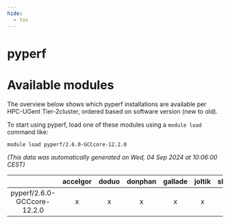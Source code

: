 ```yaml
---
hide:
  - toc
---
```


pyperf
======

# Available modules


The overview below shows which pyperf installations are available per HPC-UGent Tier-2cluster, ordered based on software version (new to old).

To start using pyperf, load one of these modules using a `module load` command like:

```shell
module load pyperf/2.6.0-GCCcore-12.2.0
```

*(This data was automatically generated on Wed, 04 Sep 2024 at 10:06:00 CEST)*  

| |accelgor|doduo|donphan|gallade|joltik|shinx|skitty|
| :---: | :---: | :---: | :---: | :---: | :---: | :---: | :---: |
|pyperf/2.6.0-GCCcore-12.2.0|x|x|x|x|x|x|x|
